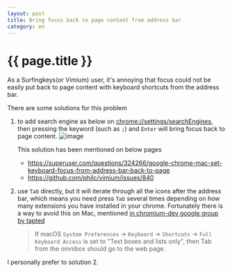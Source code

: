 ```yaml
---
layout: post
title: Bring focus back to page content from address bar
category: en
---
```


{{ page.title }}
================

As a Surfingkeys(or Vimium) user, it's annoying that focus could not be easily put back to page content with keyboard shortcuts from the address bar.

There are some solutions for this problem
1. to add search engine as below on [chrome://settings/searchEngines](chrome://settings/searchEngines), then pressing the keyword (such as `;`) and `Enter` will bring focus back to page content.
![image](https://user-images.githubusercontent.com/288207/48667866-2c9e0d00-eb1b-11e8-9b06-afdef1993320.png)

    This solution has been mentioned on below pages

    * https://superuser.com/questions/324266/google-chrome-mac-set-keyboard-focus-from-address-bar-back-to-page
    * https://github.com/philc/vimium/issues/840

1. use `Tab` directly, but it will iterate through all the icons after the address bar, which means you need press `Tab` several times depending on how many extensions you have installed in your chrome. Fortunately there is a way to avoid this on Mac, mentioned [in chromium-dev google group by tapted](https://groups.google.com/a/chromium.org/forum/#!msg/chromium-dev/-15pKoT9HMM/RKdxVD7-BwAJ)

    > If macOS `System Preferences` -> `Keyboard` -> `Shortcuts` -> `Full Keyboard Access` is set to "Text boxes and lists only", then Tab from the omnibox should go to the web page.

I personally prefer to solution 2.
